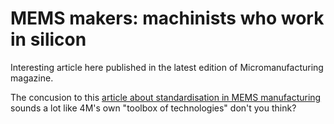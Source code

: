 # MEMS makers: machinists who work in silicon 

Interesting article here published in the latest edition of Micromanufacturing magazine.
<!--break-->
The concusion to this [article about standardisation in MEMS manufacturing](http://www.micromanufacturing.com/showthread.php?t=1100) sounds a lot like 4M's own "toolbox of technologies" don't you think?